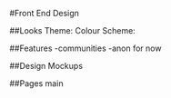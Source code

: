 #Front End Design

##Looks
Theme:
Colour Scheme:


##Features
-communities
-anon for now




##Design Mockups

##Pages
	main
